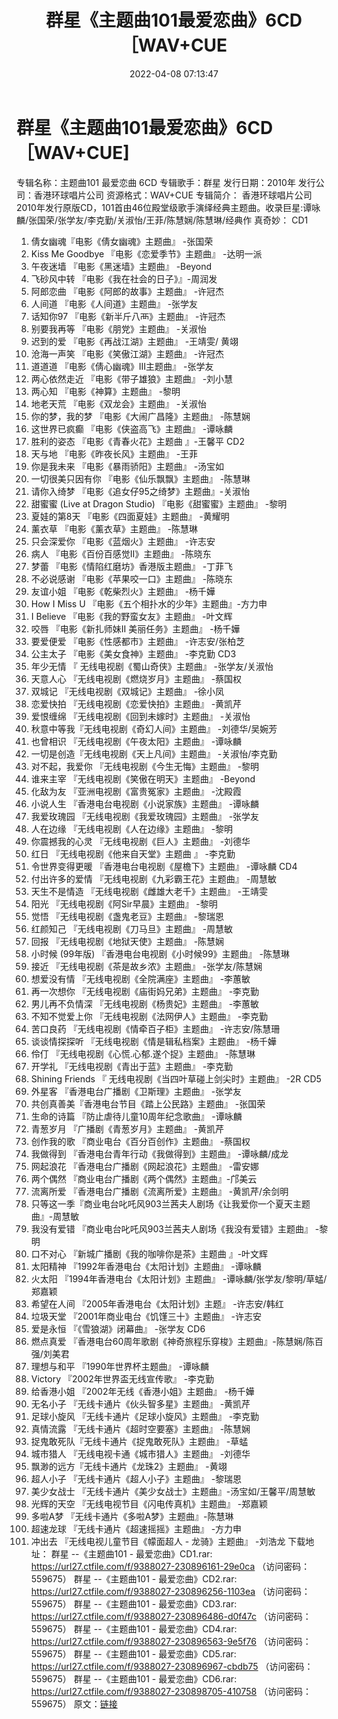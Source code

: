 ﻿---
title: 群星《主题曲101最爱恋曲》6CD［WAV+CUE
date: 2022-04-08 07:13:47
categories: 合集系列
tags: 纯音雅乐
---
# 群星《主题曲101最爱恋曲》6CD［WAV+CUE]

专辑名称：主题曲101 最爱恋曲 6CD
专辑歌手：群星
发行日期：2010年
发行公司：香港环球唱片公司
资源格式：WAV+CUE
专辑简介：
香港环球唱片公司2010年发行原版CD，101首由46位殿堂级歌手演绎经典主题曲。收录巨星:谭咏麟/张国荣/张学友/李克勤/关淑怡/王菲/陈慧娴/陈慧琳/经典作
真奇妙：
CD1
01. 倩女幽魂『电影《倩女幽魂》主题曲』 -张国荣
02. Kiss Me Goodbye 『电影《恋爱季节》主题曲』 -达明一派
03. 午夜迷墙 『电影《黑迷墙》主题曲』 -Beyond
04. 飞砂风中转 『电影《我在社会的日子》』-周润发
05. 阿郎恋曲 『电影《阿郎的故事》主题曲』 -许冠杰
06. 人间道 『电影《人间道》主题曲』 -张学友
07. 话知你97 『电影《新半斤八襾》主题曲』 -许冠杰
08. 别要我再等 『电影《朋党》主题曲』 -关淑怡
09. 迟到的爱 『电影《再战江湖》主题曲』 -王靖雯/ 黄翊
10. 沧海一声笑 『电影《笑傲江湖》主题曲』 -许冠杰
11. 道道道 『电影《倩心幽魂》III主题曲』 -张学友
12. 两心依然走近 『电影《带子雄狼》主题曲』 -刘小慧
13. 两心知 『电影《神算》主题曲』 -黎明
14. 地老天荒 『电影《双龙会》主题曲』 -关淑怡
15. 你的梦，我的梦 『电影《大闹广昌隆》主题曲』 -陈慧娴
16. 这世界已疯癫 『电影《侠盗高飞》主题曲』 -谭咏麟
17. 胜利的姿态 『电影《青春火花》主题曲 』-王馨平
CD2
01. 天与地 『电影《昨夜长风》主题曲』 -王菲
02. 你是我未来 『电影《暴雨骄阳》主题曲』 -汤宝如
03. 一切很美只因有你 『电影《仙乐飘飘》主题曲』 -陈慧琳
04. 请你入绮梦 『电影《追女仔95之绮梦》主题曲』-关淑怡
05. 甜蜜蜜 (Live at Dragon Studio) 『电影《甜蜜蜜》主题曲』
-黎明
06. 夏娃的第8天 『电影《四面夏娃》主题曲』 -黄耀明
07. 薰衣草 『电影《薰衣草》主题曲』 -陈慧琳
08. 只会深爱你 『电影《蓝烟火》主题曲』 -许志安
09. 病人 『电影《百份百感觉II》主题曲』 -陈晓东
10. 梦蕾 『电影《情陷红磨坊》香港版主题曲』 -丁菲飞
11. 不必说感谢 『电影《苹果咬一口》主题曲』 -陈晓东
12. 友谊小姐 『电影《乾柴烈火》主题曲』 -杨千嬅
13. How I Miss U 『电影《五个相扑水的少年》主题曲』-方力申
14. I Believe 『电影《我的野蛮女友》主题曲』 -叶文辉
15. 咬唇 『电影《新扎师妹II 美丽任务》主题曲』 -杨千嬅
16. 要爱便爱 『电影《性感都市》主题曲』 -许志安/张柏芝
17. 公主太子 『电影《美女食神》主题曲』 -李克勤
CD3
01. 年少无情 『 无线电视剧《蜀山奇侠》主题曲』 -张学友/关淑怡
02. 天意人心 『无线电视剧《燃烧岁月》主题曲』 -蔡国权
03. 双城记 『无线电视剧《双城记》主题曲』 -徐小凤
04. 恋爱快拍 『无线电视剧《恋爱快拍》主题曲』 -黄凯芹
05. 爱恨缠绵 『无线电视剧《回到未嫁时》主题曲』 -关淑怡
06. 秋意中等我『无线电视剧《奇幻人间》主题曲』 -刘德华/吴婉芳
07. 也曾相识 『无线电视剧《午夜太阳》主题曲』 -谭咏麟
08. 一切是创造『无线电视剧《天上凡间》主题曲』 -关淑怡/李克勤
09. 对不起，我爱你 『无线电视剧《今生无悔》主题曲』 -黎明
10. 谁来主宰 『无线电视剧《笑傲在明天》主题曲』 -Beyond
11. 化敌为友 『亚洲电视剧《富贵冤家》主题曲』 -沈殿霞
12. 小说人生 『香港电台电视剧《小说家族》主题曲』 -谭咏麟
13. 我爱玫瑰园 『无线电视剧《我爱玫瑰园》主题曲』 -张学友
14. 人在边缘 『无线电视剧《人在边缘》主题曲』 -黎明
15. 你震撼我的心灵 『无线电视剧《巨人》主题曲』 -刘德华
16. 红日 『无线电视剧《他来自天堂》主题曲 』 -李克勤
17. 令世界变得更暖 『香港电台电视剧《屋檐下》主题曲』 -谭咏麟
CD4
01. 付出许多的爱情 『无线电视剧《九彩霸王花》主题曲』 -周慧敏
02. 天生不是情造 『无线电视剧《雌雄大老千》主题曲』 -王靖雯
03. 阳光 『无线电视剧《阿Sir早晨》主题曲』 -黎明
04. 觉悟 『无线电视剧《盏鬼老豆》主题曲』 -黎瑞恩
05. 红颜知己 『无线电视剧《刀马旦》主题曲』 -周慧敏
06. 回报 『无线电视剧《地狱天使》主题曲』 -陈慧娴
07. 小时候 (99年版) 『香港电台电视剧《小时候99》主题曲』 -陈慧琳
08. 接近 『无线电视剧《茶是故乡浓》主题曲』 -张学友/陈慧娴
09. 想爱没有情 『无线电视剧《全院满座》主题曲』 -李蕙敏
10. 再一次想你 『无线电视剧《庙街妈兄弟》主题曲』 -李克勤
11. 男儿再不负情深 『无线电视剧《杨贵妃》主题曲』 -李蕙敏
12. 不知不觉爱上你 『无线电视剧《法网伊人》主题曲』 -李克勤
13. 苦口良药 『无线电视剧《情牵百子柜》主题曲』 -许志安/陈慧珊
14. 谈谈情探探听 『无线电视剧《情是辑私档案》主题曲』 -杨千嬅
15. 伶仃 『无线电视剧《心慌.心郁.遂个捉》主题曲』 -陈慧琳
16. 开学礼 『无线电视剧《青出于蓝》主题曲』 -李克勤
17. Shining Friends 『 无线电视剧《当四叶草碰上剑尖时》主题曲』 -2R
CD5
01. 外星客 『香港电台广播剧《卫斯理》主题曲』 -张学友
02. 共创真善美『香港电台节目《踏上公民路》主题曲』 -张国荣
03. 生命的诗篇 『防止虐待儿童10周年纪念歌曲』 -谭咏麟
04. 青葱岁月 『广播剧《青葱岁月》主题曲』 -黄凯芹
05. 创作我的歌 『商业电台《百分百创作》主题曲』 -蔡国权
06. 我做得到 『香港电台青年行动《我做得到》主题曲』 -谭咏麟/成龙
07. 网起浪花 『香港电台广播剧《网起浪花》主题曲』 -雷安娜
08. 两个偶然 『商业电台广播剧《两个偶然》主题曲』-邝美云
09. 流离所爱 『香港电台广播剧《流离所爱》主题曲』 -黄凯芹/余剑明
10. 只等这一季『商业电台叱吒风903兰茜夫人剧场《让我爱你一个夏天主题曲』-周慧敏
11. 我没有爱错 『商业电台叱吒风903兰茜夫人剧场《我没有爱错》主题曲』 -黎明
12. 口不对心 『新城广播剧《我的咖啡你是茶》主题曲 』-叶文辉
13. 太阳精神 『1992年香港电台《太阳计划》主题曲』 -谭咏麟
14. 火太阳 『1994年香港电台《太阳计划》主题曲』 -谭咏麟/张学友/黎明/草蜢/郑嘉颖
15. 希望在人间 『2005年香港电台《太阳计划》主题』 -许志安/韩红
16. 垃圾天堂 『2001年商业电台《饥馑三十》主题曲』 -许志安
17. 爱是永恒 『《雪狼湖》闭幕曲』 -张学友
CD6
01. 燃点真爱 『香港电台60周年歌剧《神奇旅程乐穿梭》主题曲』-陈慧娴/陈百强/刘美君
02. 理想与和平 『1990年世界杯主题曲』 -谭咏麟
03. Victory 『2002年世界盃无线宣传歌』 -李克勤
04. 给香港小姐 『2002年无线《香港小姐》主题曲』 -杨千嬅
05. 无名小子 『无线卡通片《伙头智多星》主题曲』 -黄凯芹
06. 足球小旋风 『无线卡通片《足球小旋风》主题曲』 -李克勤
07. 真情流露 『无线卡通片《超时空要塞》主题曲』 -陈慧娴
08. 捉鬼敢死队『无线卡通片《捉鬼敢死队》主题曲』 -草蜢
09. 城市猎人 『无线电视卡通《城市猎人》主题曲』 -刘德华
10. 飘渺的远方『无线卡通片《龙珠2》主题曲』 -黄翊
11. 超人小子 『无线卡通片《超人小子》主题曲』 -黎瑞恩
12. 美少女战士 『无线卡通片《美少女战士》主题曲』-汤宝如/王馨平/周慧敏
13. 光辉的天空 『无线电视节目《闪电传真机》主题曲』 -郑嘉颖
14. 多啦A梦 『无线卡通片《多啦A梦》主题曲』-陈慧琳
15. 超速龙球 『无线卡通片《超速摇摇》主题曲』 -方力申
16. 冲出去 『无线电视儿童节目《幪面超人 - 龙骑》主题曲』 -刘浩龙
下载地址：
群星 --《主题曲101 - 最爱恋曲》CD1.rar: https://url27.ctfile.com/f/9388027-230896161-29e0ca
（访问密码：559675）
群星 --《主题曲101 - 最爱恋曲》CD2.rar: https://url27.ctfile.com/f/9388027-230896256-1103ea
（访问密码：559675）
群星 --《主题曲101 - 最爱恋曲》CD3.rar: https://url27.ctfile.com/f/9388027-230896486-d0f47c
（访问密码：559675）
群星 --《主题曲101 - 最爱恋曲》CD4.rar: https://url27.ctfile.com/f/9388027-230896563-9e5f76
（访问密码：559675）
群星 --《主题曲101 - 最爱恋曲》CD5.rar: https://url27.ctfile.com/f/9388027-230896967-cbdb75
（访问密码：559675）
群星 --《主题曲101 - 最爱恋曲》CD6.rar: https://url27.ctfile.com/f/9388027-230898705-410758
（访问密码：559675）
原文：[链接](https://blog.sina.com.cn/s/blog_1647c7e7601030wjz.html)